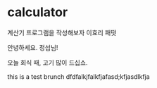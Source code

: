 # calculator

계산기 프로그램을 작성해보자
이효리 패떳

안녕하세요. 정섭님! 

오늘 회식 때, 고기 많이 드십쇼.


this is a test brunch
dfdfalkjfalkfjafasd;kfjasdlkfja